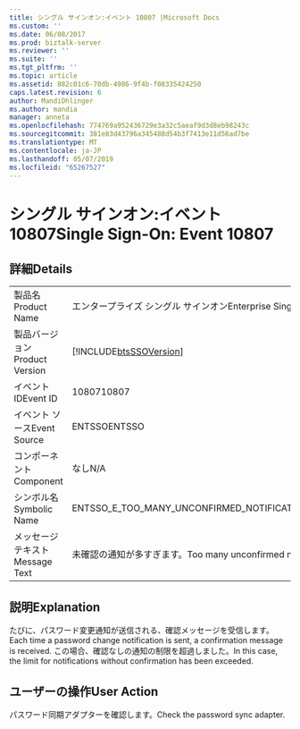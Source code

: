 ```yaml
---
title: シングル サインオン:イベント 10807 |Microsoft Docs
ms.custom: ''
ms.date: 06/08/2017
ms.prod: biztalk-server
ms.reviewer: ''
ms.suite: ''
ms.tgt_pltfrm: ''
ms.topic: article
ms.assetid: 882c01c6-70db-4986-9f4b-f08335424250
caps.latest.revision: 6
author: MandiOhlinger
ms.author: mandia
manager: anneta
ms.openlocfilehash: 774769a952436729e3a32c5aeaf9d3d8eb98243c
ms.sourcegitcommit: 381e83d43796a345488d54b3f7413e11d56ad7be
ms.translationtype: MT
ms.contentlocale: ja-JP
ms.lasthandoff: 05/07/2019
ms.locfileid: "65267527"
---
```

# <a name="single-sign-on-event-10807"></a><span data-ttu-id="03599-102">シングル サインオン:イベント 10807</span><span class="sxs-lookup"><span data-stu-id="03599-102">Single Sign-On: Event 10807</span></span>
## <a name="details"></a><span data-ttu-id="03599-103">詳細</span><span class="sxs-lookup"><span data-stu-id="03599-103">Details</span></span>  
  
|                 |                                                            |
|-----------------|------------------------------------------------------------|
|  <span data-ttu-id="03599-104">製品名</span><span class="sxs-lookup"><span data-stu-id="03599-104">Product Name</span></span>   |                 <span data-ttu-id="03599-105">エンタープライズ シングル サインオン</span><span class="sxs-lookup"><span data-stu-id="03599-105">Enterprise Single Sign-On</span></span>                  |
| <span data-ttu-id="03599-106">製品バージョン</span><span class="sxs-lookup"><span data-stu-id="03599-106">Product Version</span></span> | [!INCLUDE[btsSSOVersion](../includes/btsssoversion-md.md)] |
|    <span data-ttu-id="03599-107">イベント ID</span><span class="sxs-lookup"><span data-stu-id="03599-107">Event ID</span></span>     |                           <span data-ttu-id="03599-108">10807</span><span class="sxs-lookup"><span data-stu-id="03599-108">10807</span></span>                            |
|  <span data-ttu-id="03599-109">イベント ソース</span><span class="sxs-lookup"><span data-stu-id="03599-109">Event Source</span></span>   |                           <span data-ttu-id="03599-110">ENTSSO</span><span class="sxs-lookup"><span data-stu-id="03599-110">ENTSSO</span></span>                           |
|    <span data-ttu-id="03599-111">コンポーネント</span><span class="sxs-lookup"><span data-stu-id="03599-111">Component</span></span>    |                            <span data-ttu-id="03599-112">なし</span><span class="sxs-lookup"><span data-stu-id="03599-112">N/A</span></span>                             |
|  <span data-ttu-id="03599-113">シンボル名</span><span class="sxs-lookup"><span data-stu-id="03599-113">Symbolic Name</span></span>  |        <span data-ttu-id="03599-114">ENTSSO_E_TOO_MANY_UNCONFIRMED_NOTIFICATIONS</span><span class="sxs-lookup"><span data-stu-id="03599-114">ENTSSO_E_TOO_MANY_UNCONFIRMED_NOTIFICATIONS</span></span>         |
|  <span data-ttu-id="03599-115">メッセージ テキスト</span><span class="sxs-lookup"><span data-stu-id="03599-115">Message Text</span></span>   |            <span data-ttu-id="03599-116">未確認の通知が多すぎます。</span><span class="sxs-lookup"><span data-stu-id="03599-116">Too many unconfirmed notifications.</span></span>             |
  
## <a name="explanation"></a><span data-ttu-id="03599-117">説明</span><span class="sxs-lookup"><span data-stu-id="03599-117">Explanation</span></span>  
 <span data-ttu-id="03599-118">たびに、パスワード変更通知が送信される、確認メッセージを受信します。</span><span class="sxs-lookup"><span data-stu-id="03599-118">Each time a password change notification is sent, a confirmation message is received.</span></span> <span data-ttu-id="03599-119">この場合、確認なしの通知の制限を超過しました。</span><span class="sxs-lookup"><span data-stu-id="03599-119">In this case, the limit for notifications without confirmation has been exceeded.</span></span>  
  
## <a name="user-action"></a><span data-ttu-id="03599-120">ユーザーの操作</span><span class="sxs-lookup"><span data-stu-id="03599-120">User Action</span></span>  
 <span data-ttu-id="03599-121">パスワード同期アダプターを確認します。</span><span class="sxs-lookup"><span data-stu-id="03599-121">Check the password sync adapter.</span></span>